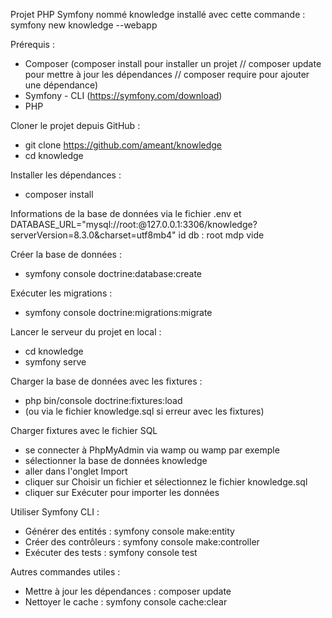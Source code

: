Projet PHP Symfony nommé knowledge installé avec cette commande : symfony new knowledge --webapp


Prérequis :
- Composer (composer install pour installer un projet // composer update pour mettre à jour les dépendances // composer require pour ajouter une dépendance)
- Symfony - CLI (https://symfony.com/download)
- PHP


Cloner le projet depuis GitHub :
- git clone https://github.com/ameant/knowledge
- cd knowledge


Installer les dépendances :
- composer install


Informations de la base de données via le fichier .env et DATABASE_URL="mysql://root:@127.0.0.1:3306/knowledge?serverVersion=8.3.0&charset=utf8mb4"
id db : root
mdp vide


Créer la base de données :
- symfony console doctrine:database:create


Exécuter les migrations :
- symfony console doctrine:migrations:migrate


Lancer le serveur du projet en local :
- cd knowledge
- symfony serve


Charger la base de données avec les fixtures :
- php bin/console doctrine:fixtures:load
- (ou via le fichier knowledge.sql si erreur avec les fixtures)


Charger fixtures avec le fichier SQL
- se connecter à PhpMyAdmin via wamp ou wamp par exemple
- sélectionner la base de données knowledge
- aller dans l'onglet Import
- cliquer sur Choisir un fichier et sélectionnez le fichier knowledge.sql
- cliquer sur Exécuter pour importer les données


Utiliser Symfony CLI :
- Générer des entités : symfony console make:entity
- Créer des contrôleurs : symfony console make:controller
- Exécuter des tests : symfony console test


Autres commandes utiles :
- Mettre à jour les dépendances : composer update
- Nettoyer le cache : symfony console cache:clear
